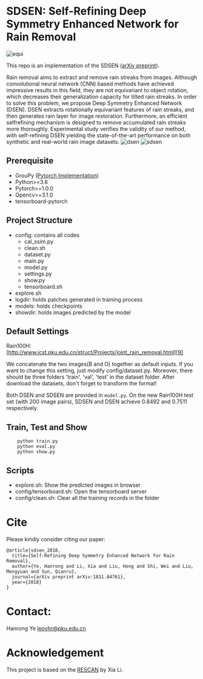 # SDSEN: Self-Refining Deep Symmetry Enhanced Network for Rain Removal

![equi](https://github.com/prismformore/SDSEN/raw/master/imgs/equi.jpg)

This repo is an implementation of the SDSEN ([arXiv preprint](https://arxiv.org/pdf/1811.04761.pdf)).

Rain removal aims to extract and remove rain streaks from images. Although convolutional neural network (CNN) based methods have achieved impressive results in this field, they are not equivariant to object rotation, which decreases their generalization capacity for tilted rain streaks. In order to solve this problem, we propose Deep Symmetry Enhanced Network (DSEN). DSEN extracts rotationally equivariant features of rain streaks, and then generates rain layer for image restoration. Furthermore, an efficient selfrefining mechanism is designed to remove accumulated rain streaks more thoroughly. Experimental study verifies the validity of our method, with self-refining DSEN yielding the state-of-the-art performance on both synthetic and real-world rain image datasets.
![dsen](https://github.com/prismformore/SDSEN/raw/master/imgs/dsen_.jpg)
![sdsen](https://github.com/prismformore/SDSEN/raw/master/imgs/sdsen_.jpg)

## Prerequisite
- GrouPy ([Pytorch Implementation](https://github.com/adambielski/GrouPy))
- Python>=3.6
- Pytorch>=1.0.0
- Opencv>=3.1.0
- tensorboard-pytorch


## Project Structure
- config: contains all codes
    - cal_ssim.py
    - clean.sh
    - dataset.py
    - main.py
    - model.py
    - settings.py
    - show.py
    - tensorboard.sh
- explore.sh
- logdir: holds patches generated in training process
- models: holds checkpoints
- showdir: holds images predicted by the model


## Default Settings
Rain100H: [http://www.icst.pku.edu.cn/struct/Projects/joint_rain_removal.html][9]


We concatenate the two images(B and O) together as default inputs. If you want to change this setting, just modify config/dataset.py.
Moreover, there should be three folders 'train', 'val', 'test' in the dataset folder.
After download the datasets, don't forget to transform the format!

Both DSEN and SDSEN are provided in ```model.py```. On the new Rain100H test set (with 200 image pairs), SDSEN and DSEN achieve 0.8492 and 0.7511 respectively.


## Train, Test and Show
```
    python train.py
    python eval.py
    python show.py
```

## Scripts
- explore.sh: Show the predicted images in browser
- config/tensorboard.sh: Open the tensorboard server
- config/clean.sh: Clear all the training records in the folder


# Cite
Please kindly consider citing our paper:
```
@article{sdsen_2018, 
  title={Self-Refining Deep Symmetry Enhanced Network for Rain Removal},
  author={Ye, Hanrong and Li, Xia and Liu, Hong and Shi, Wei and Liu, Mengyuan and Sun, Qianru},
  journal={arXiv preprint arXiv:1811.04761},
  year={2018}
}
```

# Contact:
Hanrong Ye leoyhr@pku.edu.cn

# Acknowledgement
This project is based on the [RESCAN](https://github.com/XiaLiPKU/RESCAN) by Xia Li. 
